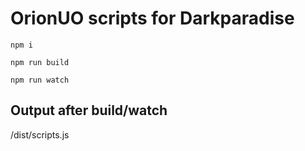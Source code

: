 # OrionUO scripts for Darkparadise

```
npm i
```

```
npm run build
```

```
npm run watch
```

## Output after build/watch
/dist/scripts.js 
